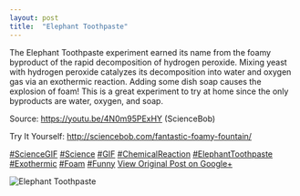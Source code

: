 ```yaml
---
layout: post
title:  "Elephant Toothpaste"
---
```


The Elephant Toothpaste experiment earned its name from the foamy byproduct of the rapid decomposition of hydrogen peroxide. Mixing yeast with hydrogen peroxide catalyzes its decomposition into water and oxygen gas via an exothermic reaction. Adding some dish soap causes the explosion of foam! This is a great experiment to try at home since the only byproducts are water, oxygen, and soap.   
  
Source: <https://youtu.be/4N0m95PExHY> (ScienceBob)  
  
Try It Yourself: <http://sciencebob.com/fantastic-foamy-fountain/>  
  
[#ScienceGIF](https://plus.google.com/s/%23ScienceGIF/posts) [#Science](https://plus.google.com/s/%23Science/posts) [#GIF](https://plus.google.com/s/%23GIF/posts) [#ChemicalReaction](https://plus.google.com/s/%23ChemicalReaction/posts) [#ElephantToothpaste](https://plus.google.com/s/%23ElephantToothpaste/posts) [#Exothermic](https://plus.google.com/s/%23Exothermic/posts) [#Foam](https://plus.google.com/s/%23Foam/posts) [#Funny](https://plus.google.com/s/%23Funny/posts)
[View Original Post on Google+](https://plus.google.com/+ColinSullender/posts/8ZbQWgu8624)

![Elephant Toothpaste](https://i.imgur.com/i2Cc0mn.gif)
